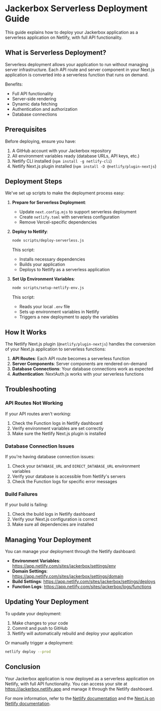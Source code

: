 # Jackerbox Serverless Deployment Guide

This guide explains how to deploy your Jackerbox application as a serverless application on Netlify, with full API functionality.

## What is Serverless Deployment?

Serverless deployment allows your application to run without managing server infrastructure. Each API route and server component in your Next.js application is converted into a serverless function that runs on demand.

Benefits:
- Full API functionality
- Server-side rendering
- Dynamic data fetching
- Authentication and authorization
- Database connections

## Prerequisites

Before deploying, ensure you have:

1. A GitHub account with your Jackerbox repository
2. All environment variables ready (database URLs, API keys, etc.)
3. Netlify CLI installed (`npm install -g netlify-cli`)
4. Netlify Next.js plugin installed (`npm install -D @netlify/plugin-nextjs`)

## Deployment Steps

We've set up scripts to make the deployment process easy:

1. **Prepare for Serverless Deployment**:
   - Update `next.config.mjs` to support serverless deployment
   - Create `netlify.toml` with serverless configuration
   - Remove Vercel-specific dependencies

2. **Deploy to Netlify**:
   ```bash
   node scripts/deploy-serverless.js
   ```
   This script:
   - Installs necessary dependencies
   - Builds your application
   - Deploys to Netlify as a serverless application

3. **Set Up Environment Variables**:
   ```bash
   node scripts/setup-netlify-env.js
   ```
   This script:
   - Reads your local `.env` file
   - Sets up environment variables in Netlify
   - Triggers a new deployment to apply the variables

## How It Works

The Netlify Next.js plugin (`@netlify/plugin-nextjs`) handles the conversion of your Next.js application to serverless functions:

1. **API Routes**: Each API route becomes a serverless function
2. **Server Components**: Server components are rendered on-demand
3. **Database Connections**: Your database connections work as expected
4. **Authentication**: NextAuth.js works with your serverless functions

## Troubleshooting

### API Routes Not Working

If your API routes aren't working:

1. Check the Function logs in Netlify dashboard
2. Verify environment variables are set correctly
3. Make sure the Netlify Next.js plugin is installed

### Database Connection Issues

If you're having database connection issues:

1. Check your `DATABASE_URL` and `DIRECT_DATABASE_URL` environment variables
2. Verify your database is accessible from Netlify's servers
3. Check the Function logs for specific error messages

### Build Failures

If your build is failing:

1. Check the build logs in Netlify dashboard
2. Verify your Next.js configuration is correct
3. Make sure all dependencies are installed

## Managing Your Deployment

You can manage your deployment through the Netlify dashboard:

- **Environment Variables**: https://app.netlify.com/sites/jackerbox/settings/env
- **Domain Settings**: https://app.netlify.com/sites/jackerbox/settings/domain
- **Build Settings**: https://app.netlify.com/sites/jackerbox/settings/deploys
- **Function Logs**: https://app.netlify.com/sites/jackerbox/logs/functions

## Updating Your Deployment

To update your deployment:

1. Make changes to your code
2. Commit and push to GitHub
3. Netlify will automatically rebuild and deploy your application

Or manually trigger a deployment:

```bash
netlify deploy --prod
```

## Conclusion

Your Jackerbox application is now deployed as a serverless application on Netlify, with full API functionality. You can access your site at https://jackerbox.netlify.app and manage it through the Netlify dashboard.

For more information, refer to the [Netlify documentation](https://docs.netlify.com/) and the [Next.js on Netlify documentation](https://docs.netlify.com/integrations/frameworks/next-js/overview/). 